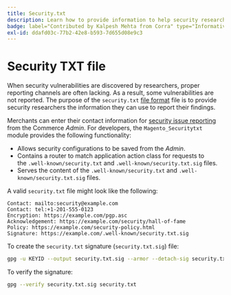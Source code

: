 ```yaml
---
title: Security.txt
description: Learn how to provide information to help security researchers report vulnerabilities.
badge: label="Contributed by Kalpesh Mehta from Corra" type="Informative" url="https://solutionpartners.adobe.com/s/directory/detail/corra" tooltip="Kalpesh Mehta"
exl-id: ddafd03c-77b2-42e8-b593-7d655d08e9c3
---
```

# Security TXT file

When security vulnerabilities are discovered by researchers, proper reporting channels are often lacking. As a result, some vulnerabilities are not reported. The purpose of the `security.txt` [file format](https://datatracker.ietf.org/doc/html/draft-foudil-securitytxt-09) file is to provide security researchers the information they can use to report their findings.

Merchants can enter their contact information for [security issue reporting](https://docs.magento.com/user-guide/stores/security-issue-reporting.html) from the Commerce _Admin_. For developers, the `Magento_Securitytxt` module provides the following functionality:

- Allows security configurations to be saved from the _Admin_.
- Contains a router to match application action class for requests to the `.well-known/security.txt` and `.well-known/security.txt.sig` files.
- Serves the content of the `.well-known/security.txt` and `.well-known/security.txt.sig` files.

A valid `security.txt` file might look like the following:

```text
Contact: mailto:security@example.com
Contact: tel:+1-201-555-0123
Encryption: https://example.com/pgp.asc
Acknowledgement: https://example.com/security/hall-of-fame
Policy: https://example.com/security-policy.html
Signature: https://example.com/.well-known/security.txt.sig
```

To create the `security.txt` signature (`security.txt.sig`) file:

```bash
gpg -u KEYID --output security.txt.sig --armor --detach-sig security.txt
```

To verify the signature:

```bash
gpg --verify security.txt.sig security.txt
```
